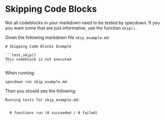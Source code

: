 # Skipping Code Blocks

Not all codeblocks in your markdown need to be tested by specdown.
If you you want some that are just informative, use the function `skip()`.

Given the following markdown file `skip_example.md`:

~~~markdown,file(path="skip_example.md")
# Skipping Code Blocks Example

```test,skip()
This codeblock is not executed
```
~~~

When running:

```shell,script(name="skip_example", expected_exit_code=0)
specdown run skip_example.md
```

Then you should see the following:

```text,verify(script_name="skip_example")
Running tests for skip_example.md:


  0 functions run (0 succeeded / 0 failed)
```

